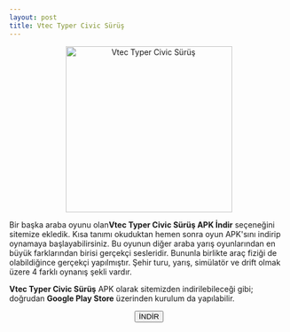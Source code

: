 ```yaml
---
layout: post
title: Vtec Typer Civic Sürüş
---
```


<center><img src="/images/vtec.png" alt="Vtec Typer Civic Sürüş" width="300px"/>
</center>
<p>Bir başka araba oyunu olan<strong>Vtec Typer Civic Sürüş APK İndir</strong> seçeneğini sitemize ekledik. Kısa tanımı okuduktan hemen sonra oyun APK'sını indirip oynamaya başlayabilirsiniz. Bu oyunun diğer araba yarış oyunlarından en büyük farklarından birisi gerçekçi  sesleridir. Bununla birlikte araç fiziği de olabildiğince gerçekçi yapılmıştır. Şehir turu, yarış, simülatör ve drift olmak üzere 4 farklı oynanış şekli vardır.</p>

<p><strong>Vtec Typer Civic Sürüş</strong> APK olarak sitemizden indirilebileceği gibi; doğrudan <strong>Google Play Store</strong> üzerinden kurulum da yapılabilir.</p>

<center>
<a href="/vtec.apk" target="_blank"><button class="button3">İNDİR</button></a>
</center>
